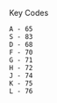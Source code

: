 
Key Codes

    A - 65
    S - 83
    D - 68
    F - 70
    G - 71
    H - 72
    J - 74
    K - 75
    L - 76
